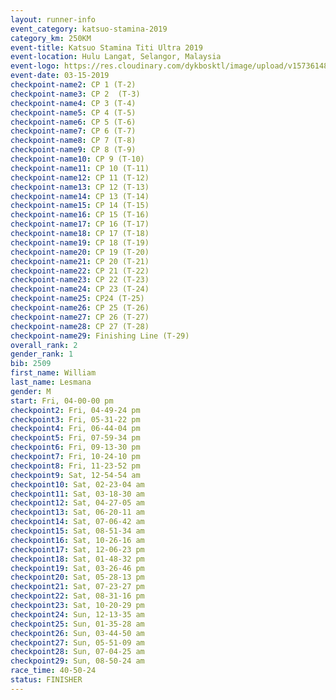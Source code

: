 ```yaml
---
layout: runner-info 
event_category: katsuo-stamina-2019 
category_km: 250KM 
event-title: Katsuo Stamina Titi Ultra 2019 
event-location: Hulu Langat, Selangor, Malaysia 
event-logo: https://res.cloudinary.com/dykbosktl/image/upload/v1573614825/Logo/Logo_p7ft6n.png
event-date: 03-15-2019 
checkpoint-name2: CP 1 (T-2) 
checkpoint-name3: CP 2  (T-3) 
checkpoint-name4: CP 3 (T-4) 
checkpoint-name5: CP 4 (T-5) 
checkpoint-name6: CP 5 (T-6) 
checkpoint-name7: CP 6 (T-7) 
checkpoint-name8: CP 7 (T-8) 
checkpoint-name9: CP 8 (T-9) 
checkpoint-name10: CP 9 (T-10) 
checkpoint-name11: CP 10 (T-11) 
checkpoint-name12: CP 11 (T-12) 
checkpoint-name13: CP 12 (T-13) 
checkpoint-name14: CP 13 (T-14) 
checkpoint-name15: CP 14 (T-15) 
checkpoint-name16: CP 15 (T-16) 
checkpoint-name17: CP 16 (T-17) 
checkpoint-name18: CP 17 (T-18) 
checkpoint-name19: CP 18 (T-19) 
checkpoint-name20: CP 19 (T-20) 
checkpoint-name21: CP 20 (T-21) 
checkpoint-name22: CP 21 (T-22) 
checkpoint-name23: CP 22 (T-23) 
checkpoint-name24: CP 23 (T-24) 
checkpoint-name25: CP24 (T-25) 
checkpoint-name26: CP 25 (T-26) 
checkpoint-name27: CP 26 (T-27) 
checkpoint-name28: CP 27 (T-28) 
checkpoint-name29: Finishing Line (T-29) 
overall_rank: 2
gender_rank: 1
bib: 2509
first_name: William
last_name: Lesmana
gender: M
start: Fri, 04-00-00 pm
checkpoint2: Fri, 04-49-24 pm
checkpoint3: Fri, 05-31-22 pm
checkpoint4: Fri, 06-44-04 pm
checkpoint5: Fri, 07-59-34 pm
checkpoint6: Fri, 09-13-30 pm
checkpoint7: Fri, 10-24-10 pm
checkpoint8: Fri, 11-23-52 pm
checkpoint9: Sat, 12-54-54 am
checkpoint10: Sat, 02-23-04 am
checkpoint11: Sat, 03-18-30 am
checkpoint12: Sat, 04-27-05 am
checkpoint13: Sat, 06-20-11 am
checkpoint14: Sat, 07-06-42 am
checkpoint15: Sat, 08-51-34 am
checkpoint16: Sat, 10-26-16 am
checkpoint17: Sat, 12-06-23 pm
checkpoint18: Sat, 01-48-32 pm
checkpoint19: Sat, 03-26-46 pm
checkpoint20: Sat, 05-28-13 pm
checkpoint21: Sat, 07-23-27 pm
checkpoint22: Sat, 08-31-16 pm
checkpoint23: Sat, 10-20-29 pm
checkpoint24: Sun, 12-13-35 am
checkpoint25: Sun, 01-35-28 am
checkpoint26: Sun, 03-44-50 am
checkpoint27: Sun, 05-51-09 am
checkpoint28: Sun, 07-04-25 am
checkpoint29: Sun, 08-50-24 am
race_time: 40-50-24
status: FINISHER
---
```

